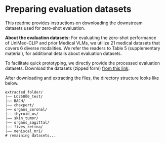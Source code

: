 # Preparing evaluation datasets

This readme provides instructions on downloading the downstream datasets used for zero-shot evaluation. 

**About the evaluation datasets:** For evaluating the zero-shot performance of UniMed-CLIP and prior Medical VLMs, we utilize 21 medical datasets that covers 6 diverse modalities. We refer the readers to Table 5 (supplementary material), for additional details about evaluation datasets.

To facilitate quick prototyping, we directly provide the processed evaluation datasets. Download the datasets (zipped form) [from this link](https://mbzuaiac-my.sharepoint.com/:u:/g/personal/uzair_khattak_mbzuai_ac_ae/EdaUYopuq6lLhOTl0by1A9oBs92y56tV1g4iins9QiFwVg?e=WhKzUd). 


After downloading and extracting the files, the directory structure looks like below.
```
extracted_folder/
|–– LC25000_test/
|–– BACH/
|–– chexpert/
|–– organs_coronal/
|–– thyroid_us/
|–– skin_tumor/
|–– organs_sagittal/
|–– fives_retina/
|–– meniscal_mri/
# remaining datasets...
```

